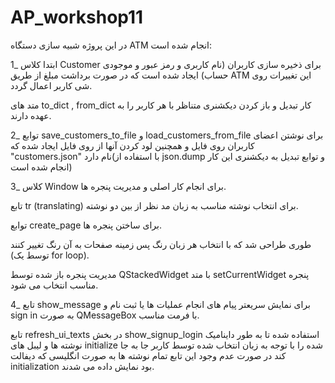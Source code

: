 # AP_workshop11
در این پروژه شبیه سازی دستگاه ATM انجام شده است:  

1_
ابتدا کلاس Customer برای ذخیره سازی کاربران (نام کاربری و رمز عبور و موجودی حساب) ایجاد شده است که در صورت برداشت مبلغ از طریق ATM این تغییرات روی شی کاربر اعمال گردد.   

متد های to_dict , from_dict کار تبدیل و باز کردن دیکشنری متناظر با هر کاربر را به عهده دارند.   

2_
توابع save_customers_to_file و load_customers_from_file برای نوشتن اعضای کاربران روی فایل و همچنین لود کردن آنها از روی فایل ایجاد شده که "customers.json" نام دارد(با استفاده از json.dump و توابع تبدیل به دیکشنری این کار انجام شده است)  

3_
کلاس Window برای انجام کار اصلی و مدیریت پنجره ها.  

تابع tr (translating) برای انتخاب نوشته مناسب به زبان مد نظر از بین دو نوشته.  

توابع create_page برای ساختن پنجره ها.  

طوری طراحی شد که با انتخاب هر زبان رنگ پس زمینه صفحات به آن رنگ تغییر کنند (توسط یک for loop).  

مدیریت پنجره باز شده توسط QStackedWidget با متد setCurrentWidget پنجره مناسب انتخاب می شود.  

4_
تابع show_message برای نمایش سریعتر پیام های انجام عملیات ها یا ثبت نام و sign in به صورت QMessageBox با فرمت مناسب.   

تابع refresh_ui_texts در بخش show_signup_login استفاده شده تا به طور داینامیک نوشته ها و لیبل های initialize شده را با توجه به زبان انتخاب شده توسط کاربر جا به جا کند در صورت عدم وجود این تابع تمام نوشته ها به صورت انگلیسی که دیفالت initialization بود نمایش داده می شدند.   

